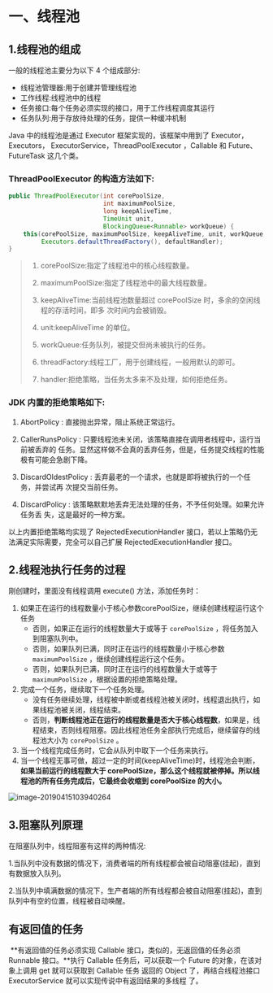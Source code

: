 # 一、线程池

## 1.线程池的组成

一般的线程池主要分为以下 4 个组成部分:

- 线程池管理器:用于创建并管理线程池
- 工作线程:线程池中的线程
- 任务接口:每个任务必须实现的接口，用于工作线程调度其运行 
- 任务队列:用于存放待处理的任务，提供一种缓冲机制

Java 中的线程池是通过 Executor 框架实现的，该框架中用到了 Executor，Executors， ExecutorService，ThreadPoolExecutor ，Callable 和 Future、FutureTask 这几个类。 

### ThreadPoolExecutor 的构造方法如下:

```java
public ThreadPoolExecutor(int corePoolSize,
                          int maximumPoolSize,
                          long keepAliveTime,
                          TimeUnit unit,
                          BlockingQueue<Runnable> workQueue) {
    this(corePoolSize, maximumPoolSize, keepAliveTime, unit, workQueue,
         Executors.defaultThreadFactory(), defaultHandler);
}
```

> 1. corePoolSize:指定了线程池中的核心线程数量。
>
> 2. maximumPoolSize:指定了线程池中的最大线程数量。
> 3. keepAliveTime:当前线程池数量超过 corePoolSize 时，多余的空闲线程的存活时间，即多
>   次时间内会被销毁。
> 4. unit:keepAliveTime 的单位。
> 5. workQueue:任务队列，被提交但尚未被执行的任务。
> 6. threadFactory:线程工厂，用于创建线程，一般用默认的即可。 
> 7. handler:拒绝策略，当任务太多来不及处理，如何拒绝任务。

### JDK 内置的拒绝策略如下:

1. AbortPolicy : 直接抛出异常，阻止系统正常运行。

2. CallerRunsPolicy : 只要线程池未关闭，该策略直接在调用者线程中，运行当前被丢弃的 任务。显然这样做不会真的丢弃任务，但是，任务提交线程的性能极有可能会急剧下降。

3. DiscardOldestPolicy : 丢弃最老的一个请求，也就是即将被执行的一个任务，并尝试再 次提交当前任务。

4. DiscardPolicy : 该策略默默地丢弃无法处理的任务，不予任何处理。如果允许任务丢 失，这是最好的一种方案。

  以上内置拒绝策略均实现了 RejectedExecutionHandler 接口，若以上策略仍无法满足实际需要，完全可以自己扩展 RejectedExecutionHandler 接口。

## 2.线程池执行任务的过程

刚创建时，里面没有线程调用 execute() 方法，添加任务时：

1. 如果正在运行的线程数量小于核心参数corePoolSize，继续创建线程运行这个任务
   - 否则，如果正在运行的线程数量大于或等于 `corePoolSize` ，将任务加入到阻塞队列中。
   - 否则，如果队列已满，同时正在运行的线程数量小于核心参数 `maximumPoolSize` ，继续创建线程运行这个任务。
   - 否则，如果队列已满，同时正在运行的线程数量大于或等于 `maximumPoolSize` ，根据设置的拒绝策略处理。
2. 完成一个任务，继续取下一个任务处理。
   - 没有任务继续处理，线程被中断或者线程池被关闭时，线程退出执行，如果线程池被关闭，线程结束。
   - 否则，**判断线程池正在运行的线程数量是否大于核心线程数**，如果是，线程结束，否则线程阻塞。因此线程池任务全部执行完成后，继续留存的线程池大小为 `corePoolSize` 。
3. 当一个线程完成任务时，它会从队列中取下一个任务来执行。
4. 当一个线程无事可做，超过一定的时间(keepAliveTime)时，线程池会判断，**如果当前运行的线程数大于 corePoolSize，那么这个线程就被停掉。所以线程池的所有任务完成后，它最终会收缩到 corePoolSize 的大小。**

![image-20190415103940264](/Users/jack/Desktop/md/images/image-20190415103940264.png)

## 3.阻塞队列原理

在阻塞队列中，线程阻塞有这样的两种情况:

1.当队列中没有数据的情况下，消费者端的所有线程都会被自动阻塞(挂起)，直到有数据放入队列。

2.当队列中填满数据的情况下，生产者端的所有线程都会被自动阻塞(挂起)，直到队列中有空的位置，线程被自动唤醒。







## 有返回值的任务

​	**有返回值的任务必须实现 Callable 接口，类似的，无返回值的任务必须 Runnable 接口。**执行
Callable 任务后，可以获取一个 Future 的对象，在该对象上调用 get 就可以获取到 Callable 任务
返回的 Object 了，再结合线程池接口 ExecutorService 就可以实现传说中有返回结果的多线程
了。